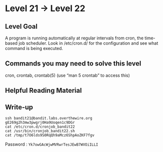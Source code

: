 # Level 21 → Level 22

## Level Goal

A program is running automatically at regular intervals from cron, the time-based job scheduler. Look in /etc/cron.d/ for the configuration and see what command is being executed.

## Commands you may need to solve this level

cron, crontab, crontab(5) (use “man 5 crontab” to access this)

## Helpful Reading Material



## Write-up

```
ssh bandit21@bandit.labs.overthewire.org
gE269g2h3mw3pwgrj0Ha9Uoqen1c9DGr
cat /etc/cron.d/cronjob_bandit22
cat /usr/bin/cronjob_bandit22.sh
cat /tmp/t7O6lds9S0RqQh9aMcz6ShpAoZKF7fgv
```
Password : `Yk7owGAcWjwMVRwrTesJEwB7WVOiILLI`